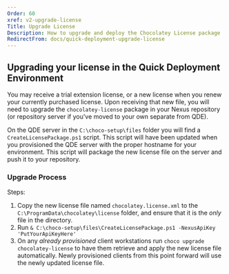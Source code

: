 ```yaml
---
Order: 60
xref: v2-upgrade-license
Title: Upgrade License
Description: How to upgrade and deploy the Chocolatey License package
RedirectFrom: docs/quick-deployment-upgrade-license
---
```


## Upgrading your license in the Quick Deployment Environment

You may receive a trial extension license, or a new license when you renew your currently purchased license. Upon receiving that new file, you will need to upgrade the `chocolatey-license` package in your Nexus repository (or repository server if you've moved to your own separate from QDE).

On the QDE server in the `C:\choco-setup\files` folder you will find a `CreateLicensePackage.ps1` script. This script will have been updated when you provisioned the QDE server with the proper hostname for your environment. This script will package the new license file on the server and push it to your repository.

### Upgrade Process

Steps:

1. Copy the new license file named `chocolatey.license.xml` to the `C:\ProgramData\chocolatey\license` folder, and ensure that it is the _only_ file in the directory.
2. Run `& C:\choco-setup\files\CreateLicensePackage.ps1 -NexusApiKey 'PutYourApiKeyHere'`
3. On any _already provisioned_ client workstations run `choco upgrade chocolatey-license` to have them retrieve and apply the new license file automatically. Newly provisioned clients from this point forward will use the newly updated license file.

